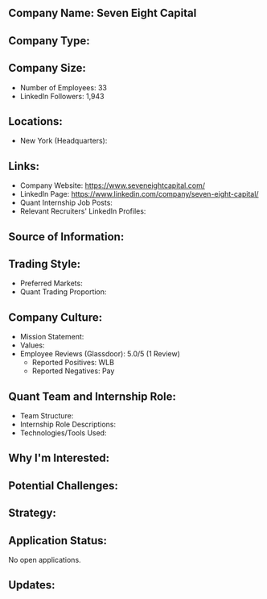 ## Company Name: Seven Eight Capital

## Company Type:

## Company Size:
- Number of Employees: 33
- LinkedIn Followers: 1,943

## Locations:
- New York (Headquarters): 

## Links:
- Company Website: https://www.seveneightcapital.com/
- LinkedIn Page: https://www.linkedin.com/company/seven-eight-capital/
- Quant Internship Job Posts: 
- Relevant Recruiters' LinkedIn Profiles: 

## Source of Information:

## Trading Style:
- Preferred Markets: 
- Quant Trading Proportion: 

## Company Culture:
- Mission Statement: 
- Values: 
- Employee Reviews (Glassdoor): 5.0/5 (1 Review)
  - Reported Positives: WLB
  - Reported Negatives: Pay

## Quant Team and Internship Role:
- Team Structure: 
- Internship Role Descriptions: 
- Technologies/Tools Used: 

## Why I'm Interested:

## Potential Challenges: 

## Strategy:

## Application Status:
No open applications.

## Updates:
